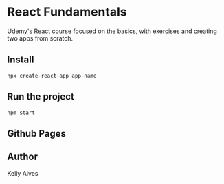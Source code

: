 # React Fundamentals

Udemy's React course focused on the basics, with exercises and creating two apps from scratch.

## Install

```
npx create-react-app app-name
```

## Run the project

```
npm start
```

## Github Pages



## Author

Kelly Alves
